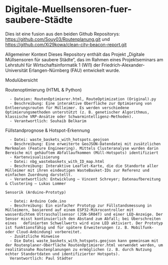 # Digitale-Muellsensoren-fuer-saubere-Städte
Dies ist eine fusion aus den beiden Github Repositorys: https://github.com/Souy03/Routenplanung.git und https://github.com/Xi29kowa/clean-city-beacon-report.git

  Allgemeiner Kontext
    Dieses Repository enthält das Projekt „Digitale Müllsensoren für saubere Städte“, das im Rahmen eines Projektseminars am Lehrstuhl für Wirtschaftsinformatik 1 (WI1) der Friedrich-Alexander-Universität Erlangen-Nürnberg (FAU) entwickelt wurde.
    
  Modulübersicht
  
Routenoptimierung (HTML & Python)

      - Dateien: RoutenOptimierer.html, RouteOptimization (Original).py
      - Beschreibung: Eine interaktive Oberfläche zur Optimierung von Entleerungsrouten für Mülleimer. Es werden verschiedene Optimierungsmethoden unterstützt (z. B. genetischer Algorithmus, klassische VRP-Ansätze oder Schwarmintelligenz-Methoden).
      - Verantwortlich: Souhaib Belkarim
      
  Füllstandprognose & Hotspot-Erkennung
    
      - Datei: waste_baskets_with_hotspots.geojson
      - Beschreibung: Eine erweiterte GeoJSON-Datendatei mit zusätzlichen Merkmalen (Feature Engineering). Mittels Clusteranalyse wurden darin Bereiche mit gehäuftem Abfallaufkommen (Müll-Hotspots) identifiziert
      - Kartenvisualisierung
      - Datei: nbg_wastebaskets_with_ID_map.html
      - Beschreibung: Interaktive Leaflet-Karte, die die Standorte aller Mülleimer mit ihren eindeutigen WasteBasket-IDs zur Referenz und einfachen Zuordnung darstellt.
      - Verantwortlich: Entwicklung – Vincent Schreyer; Datenaufbereitung & Clustering – Lukas Lommer
      
    Sensorik (Arduino-Prototyp)
    
      - Datei: Arduino Code.ino
      - Beschreibung: Ein einfacher Prototyp zur Füllstandsmessung in Mülleimern, basierend auf einem ESP32-Mikrocontroller mit wasserdichtem Ultraschallsensor (JSN-SR04T) und einer LED-Anzeige. Der Sensor misst kontinuierlich den Abstand zum Abfall; bei Überschreiten eines   definierten Schwellwerts wird eine LED aktiviert. Der Prototyp ist funktionsfähig und für spätere Erweiterungen (z. B. Mobilfunk- oder Cloud-Anbindung) vorbereitet.
      - Zusätzliche Hinweise
      - Die Datei waste_baskets_with_hotspots.geojson kann gemeinsam mit der Routenplaner-Oberfläche RoutenOptimierer.html verwendet werden, um realitätsnahe Routenplanungen zu ermöglichen (z. B. durch Nutzung echter Standortdaten und identifizierter Hotspots).
      Verantwortlich: Paul Städter
